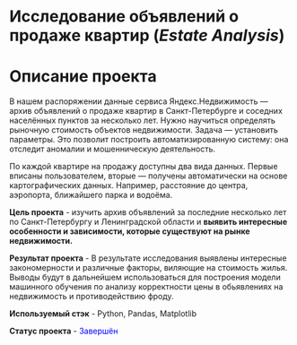 # Исследование объявлений о продаже квартир (*Estate Analysis*)

# Описание проекта
В нашем распоряжении данные сервиса Яндекс.Недвижимость — архив объявлений о продаже квартир в Санкт-Петербурге и соседних населённых пунктов за несколько лет. Нужно научиться определять рыночную стоимость объектов недвижимости. Задача — установить параметры. Это позволит построить автоматизированную систему: она отследит аномалии и мошенническую деятельность.

По каждой квартире на продажу доступны два вида данных. Первые вписаны пользователем, вторые — получены автоматически на основе картографических данных. Например, расстояние до центра, аэропорта, ближайшего парка и водоёма.

**Цель проекта** -  изучить архив объявлений за последние несколько лет по Санкт-Петербургу и Ленинградской области и **выявить интересные особенности и зависимости, которые существуют на рынке недвижимости.**

**Результат проекта** - В результате исследования выявлены интересные закономерности и различные факторы, виляющие на стоимость жилья. Выводы будут в дальнейшем использоваться для построения модели машинного обучения по анализу корректности цены в обьявлениях на недвижимость и противодействию фроду.

**Используемый стэк** - Python, Pandas, Matplotlib

**Статус проекта** - <font color='blue'>Завершён</font>
